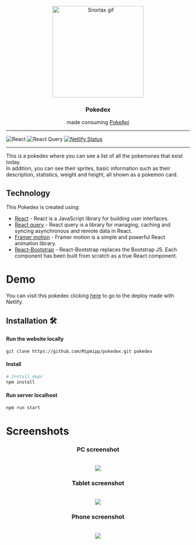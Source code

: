 <div align="center">
  <img align="center" width="250" height="250" alt="Snorlax gif" src="https://www.pngplay.com/wp-content/uploads/12/Snorlax-Pokemon-Free-PNG-Clip-Art.gif" />
  <h3 align="center">Pokedex</h3>
  <p align="center">made consuming <a href="https://pokeapi.co/"><span>PokeApi</a></p>
</div>

<hr />

![React](https://img.shields.io/badge/react-%2320232a.svg?style=for-the-badge&logo=react&logoColor=%2361DAFB)
![React Query](https://img.shields.io/badge/-React%20Query-FF4154?style=for-the-badge&logo=react%20query&logoColor=white)
[![Netlify Status](https://api.netlify.com/api/v1/badges/1bdf6936-fb52-47ab-a4ed-fa4c8f200d57/deploy-status)](https://app.netlify.com/sites/mipmipp-pokedex/deploys)

<hr />

This is a pokedex where you can see a list of all the pokemones that exist today.
<br />
In addition, you can see their sprites, basic information such as their description, statistics, weight and height, all shown as a pokemon card.

## Technology
This Pokedex is created using:
- [React](https://reactjs.org) - React is a JavaScript library for building user interfaces.
- [React query](https://react-query-v3.tanstack.com/) - React query is a library for managing, caching and syncing asynchronous and remote data in React.
- [Framer motion](https://www.framer.com/motion/) - Framer motion is a simple and powerful React animation library.
- [React-Bootstrap](https://react-bootstrap.github.io/) - React-Bootstrap replaces the Bootstrap JS. Each component has been built from scratch as a true React component.

# Demo
You can visit this pokedex clicking [here](https://mipmipp-pokedex.netlify.app/) to go to the deploy made with Netlify.

## Installation 🛠️
#### Run the website locally
```
git clone https://github.com/Mipmipp/pokedex.git pokedex
```
#### Install

```bash
# Install deps
npm install
```

#### Run server localhost

```bash
npm run start
```

# Screenshots
 
<div align="center">
  <h3 align="center">PC screenshot</h3>
  <br />
  <img align="center" max-width="600" max-height="600" src="https://i.ibb.co/vQnzgVH/IMG-20221224-WA0006.jpg" />
  <br />
  <h3 align="center">Tablet screenshot</h3>
  <br />
  <img align="center" max-width="600" max-height="600" src="https://i.ibb.co/vQnzgVH/IMG-20221224-WA0006.jpg" />
  <br />
  <h3 align="center">Phone screenshot</h3>
  <br />
  <img align="center" max-width="600" max-height="600" src="https://i.ibb.co/vQnzgVH/IMG-20221224-WA0006.jpg" />
</div>
